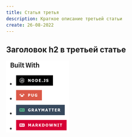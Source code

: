 ```yaml
---
title: Статья третья
description: Краткое описание третьей статьи
create: 26-08-2022
---
```


## Заголовок h2 в третьей статье

![Изображение](built-with2.png)
